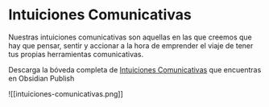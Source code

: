 # Intuiciones Comunicativas

Nuestras intuiciones comunicativas son aquellas en las que creemos que hay que pensar, sentir y accionar a la hora de emprender el viaje de tener tus propias herramientas comunicativas.

Descarga la bóveda completa de [Intuiciones Comunicativas](https://publish.obsidian.md/intuiciones-comunicativas/Intuiciones/INTUICIONES+COMUNICATIVAS) que encuentras en Obsidian Publish

![[intuiciones-comunicativas.png]]
